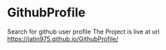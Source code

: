 # GithubProfile
Search for github user profile
The Project is live at url https://jatin975.github.io/GithubProfile/
